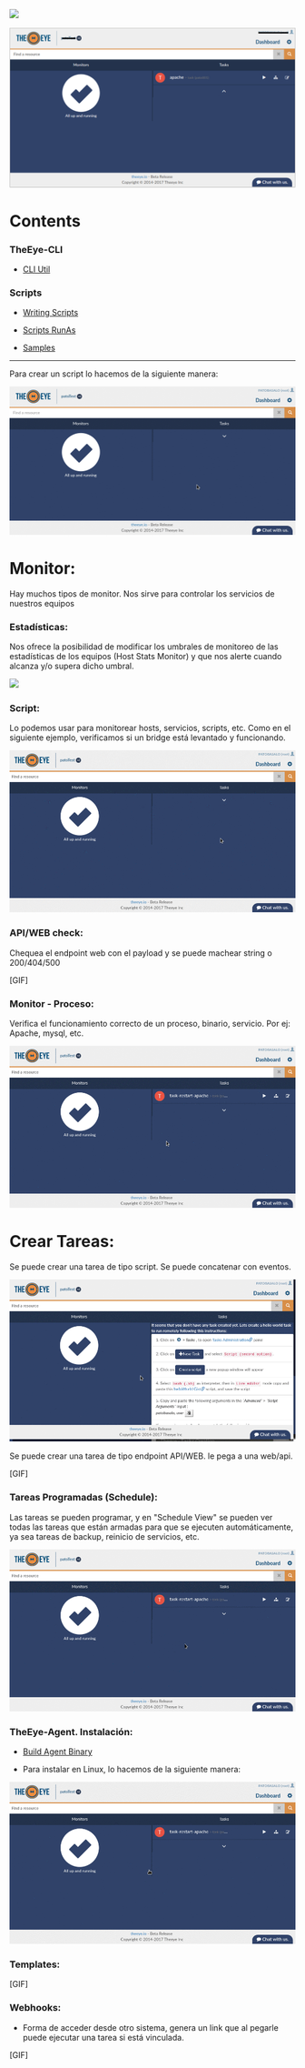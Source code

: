 [![](https://theeye.io/landpage/images/logo.png)](https://theeye.io)

![](https://github.com/patobas/docs/blob/master/eye.png)

# Contents

### TheEye-CLI

+ [CLI Util](https://github.com/theeye-io-team/theeye-docs/tree/master/cli)

### Scripts

+ [Writing Scripts](https://github.com/theeye-io-team/theeye-docs/tree/master/scripts/write.md)

+ [Scripts RunAs](https://github.com/theeye-io-team/theeye-docs/tree/master/scripts/runas.md)

+ [Samples](https://github.com/theeye-io-team/theeye-docs/tree/master/scripts)

----

Para crear un script lo hacemos de la siguiente manera: 

![](https://github.com/patobas/docs/blob/master/script.gif)


# Monitor:

Hay muchos tipos de monitor.
Nos sirve para controlar los servicios de nuestros equipos


### Estadísticas:

Nos ofrece la posibilidad de modificar los umbrales de monitoreo de 
las estadísticas de los equipos (Host Stats Monitor) y que nos alerte cuando alcanza 
y/o supera dicho umbral.

![](https://github.com/patobas/docs/blob/master/monitor_stats.gif)

### Script:

Lo podemos usar para monitorear hosts, servicios, scripts, etc. 
Como en el siguiente ejemplo, verificamos si un bridge está levantado y funcionando.

![](https://github.com/patobas/docs/blob/master/monitor_script.gif)


### API/WEB check:

Chequea el endpoint web con el payload y se puede machear string o 200/404/500

[GIF]

### Monitor - Proceso:

Verifica el funcionamiento correcto de un proceso, binario, servicio. Por ej: Apache, mysql, etc.

![](https://github.com/patobas/docs/blob/master/monitor_process.gif)

# Crear Tareas:

Se puede crear una tarea de tipo script. Se puede concatenar con eventos.

![](https://github.com/patobas/docs/blob/master/task-script.gif)

Se puede crear una tarea de tipo endpoint API/WEB. le pega a una web/api.

[GIF]

### Tareas Programadas (Schedule):

Las tareas se pueden programar, y en "Schedule View" se pueden ver todas las tareas que están armadas
para que se ejecuten automáticamente, ya sea tareas de backup, reinicio de servicios, etc.

![](https://github.com/patobas/docs/blob/master/schedule.gif)


### TheEye-Agent. Instalación:

+ [Build Agent Binary](https://github.com/theeye-io-team/theeye-docs/tree/master/agent/binary_build.md)

+ Para instalar en Linux, lo hacemos de la siguiente manera:

![](https://github.com/patobas/docs/blob/master/install_agent.gif)

### Templates:

[GIF]

### Webhooks:
+ Forma de acceder desde otro sistema, genera un link que al pegarle puede ejecutar una tarea si está vinculada.

[GIF]

